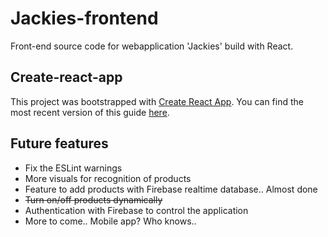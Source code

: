 # Jackies-frontend

Front-end source code for webapplication 'Jackies' build with React. 

## Create-react-app

This project was bootstrapped with [Create React App](https://github.com/facebookincubator/create-react-app).
You can find the most recent version of this guide [here](https://github.com/facebookincubator/create-react-app/blob/master/packages/react-scripts/template/README.md).


## Future features

* Fix the ESLint warnings
* More visuals for recognition of products
* Feature to add products with Firebase realtime database.. Almost done
* ~~Turn on/off products dynamically~~
* Authentication with Firebase to control the application
* More to come.. Mobile app? Who knows..

